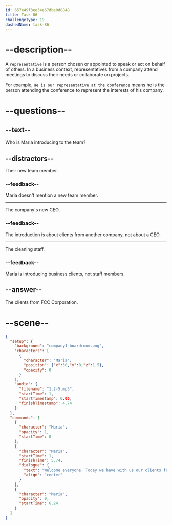 ```yaml
---
id: 657e49f3ee34e67dbe0d8848
title: Task 86
challengeType: 19
dashedName: task-86
---
```

<!--
AUDIO REFERENCE:
Maria: Welcome, everyone. Today, we have with us our clients from FCC Corporation.
-->

# --description--

A `representative` is a person chosen or appointed to speak or act on behalf of others. In a business context, representatives from a company attend meetings to discuss their needs or collaborate on projects. 

For example, `He is our representative at the conference` means he is the person attending the conference to represent the interests of his company.

# --questions--

## --text--

Who is Maria introducing to the team?

## --distractors--

Their new team member.

### --feedback--

Maria doesn't mention a new team member.

---

The company's new CEO.

### --feedback--

The introduction is about clients from another company, not about a CEO.

---

The cleaning staff.

### --feedback--

Maria is introducing business clients, not staff members.

## --answer--

The clients from FCC Corporation.

# --scene--

```json
{
  "setup": {
    "background": "company1-boardroom.png",
    "characters": [
      {
        "character": "Maria",
        "position": {"x":50,"y":0,"z":1.5},
        "opacity": 0
      }
    ],
    "audio": {
      "filename": "1.2-5.mp3",
      "startTime": 1,
      "startTimestamp": 0.00,
      "finishTimestamp": 4.74
    }
  },
  "commands": [
    {
      "character": "Maria",
      "opacity": 1,
      "startTime": 0
    },
    {
      "character": "Maria",
      "startTime": 1,
      "finishTime": 5.74,
      "dialogue": {
        "text": "Welcome everyone. Today we have with us our clients from FCC Corporation.",
        "align": "center"
      }
    },
    {
      "character": "Maria",
      "opacity": 0,
      "startTime": 6.24
    }
  ]
}
```

